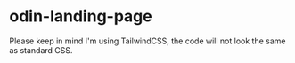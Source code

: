 # odin-landing-page

Please keep in mind I'm using TailwindCSS, the code will not look the same as standard CSS.
